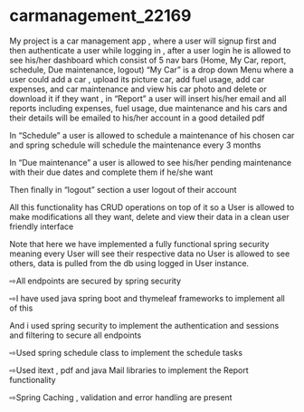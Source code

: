 # carmanagement_22169

My project is a car management app , where a user will signup first and then authenticate a user while logging in , after a user login he is allowed to see his/her dashboard which consist of 5 nav bars (Home, My Car, report, schedule, Due maintenance, logout)   “My Car” is a drop down Menu where a user could add a car , upload its picture car, add fuel usage, add car expenses, and car maintenance and view his car photo and delete or download it if they want , in “Report” a user will insert his/her email and all reports including expenses, fuel usage, due maintenance and his cars and their details will be emailed to his/her account in a good detailed pdf

In “Schedule” a user is allowed to schedule a maintenance of his chosen car and spring schedule will schedule the maintenance every 3 months

In “Due maintenance” a user is allowed to see his/her pending maintenance with their due dates and complete them if he/she want


Then finally in “logout” section a user logout of their account

All this functionality has  CRUD operations on top of it so a User is allowed to make modifications all they want, delete and view their data in a clean user friendly interface

Note that here we have implemented a fully functional spring security meaning every User will see their respective data no User is allowed to see others, data is pulled from the db using logged in User instance.

⇨All endpoints are secured by spring security 


⇨I have used java spring boot and thymeleaf frameworks to implement all of this 

And i used spring security to implement the authentication and sessions and filtering to secure all endpoints 

⇨Used spring schedule class to implement the schedule tasks

⇨Used itext , pdf and java Mail libraries to implement the Report functionality

⇨Spring Caching , validation and error handling are present 
